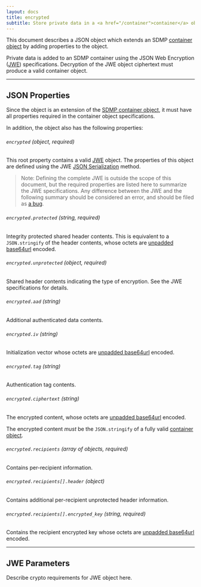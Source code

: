 ```yaml
---
layout: docs
title: encrypted
subtitle: Store private data in a <a href="/container">container</a> object.
---
```



This document describes a JSON object which extends an SDMP
[container object](/container/) by adding properties to the object.

Private data is added to an SDMP container using the
JSON Web Encryption ([JWE][jwe]) specifications. Decryption of
the JWE object ciphertext must produce a valid container object.

---

## JSON Properties

Since the object is an extension of the [SDMP container object](/container/),
it must have all properties required in the container object specifications.

In addition, the object also has the following properties:

###### `encrypted` *(object, required)*

This root property contains a valid [JWE][jwe] object. The properties of this
object are defined using the JWE [JSON Serialization][jwe_serialize] method.

> Note: Defining the complete JWE is outside the scope of this document, but the
> required properties are listed here to summarize the JWE specifications. Any
> difference between the JWE and the following summary should be considered an
> error, and should be filed as [a bug](https://github.com/sdmp/sdmp.github.io/issues).

###### `encrypted.protected` *(string, required)*

Integrity protected shared header contents. This is equivalent to a `JSON.stringify`
of the header contents, whose octets are [unpadded base64url][base64] encoded.

###### `encrypted.unprotected` *(object, required)*

Shared header contents indicating the type of encryption. See the JWE
specifications for details.

###### `encrypted.aad` *(string)*

Additional authenticated data contents.

###### `encrypted.iv` *(string)*

Initialization vector whose octets are [unpadded base64url][base64] encoded.

###### `encrypted.tag` *(string)*

Authentication tag contents.

###### `encrypted.ciphertext` *(string)*

The encrypted content, whose octets are [unpadded base64url][base64] encoded.

The encrypted content *must* be the `JSON.stringify` of a fully valid
[container object](/schema/container/).

###### `encrypted.recipients` *(array of objects, required)*

Contains per-recipient information.

###### `encrypted.recipients[].header` *(object)*

Contains additional per-recipient unprotected header information.

###### `encrypted.recipients[].encrypted_key` *(string, required)*

Contains the recipient encrypted key whose octets are
[unpadded base64url][base64] encoded.

---

## JWE Parameters

Describe crypto requirements for JWE object here.

[base64]: https://tools.ietf.org/html/rfc4648#section-5
[schema]: https://github.com/sdmp/sdmp-schema/blob/master/schemas/encrypted.json
[jwe]: http://self-issued.info/docs/draft-ietf-jose-json-web-encryption.htm
[jwe_serialize]: http://self-issued.info/docs/draft-ietf-jose-json-web-encryption.html#rfc.section.7.2
